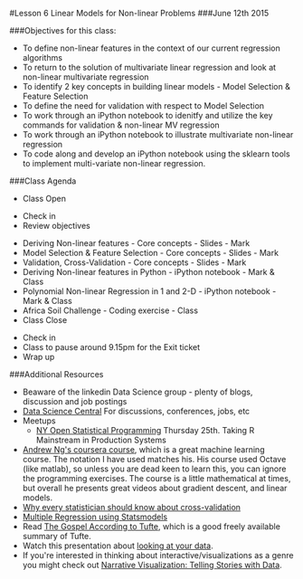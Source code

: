 #Lesson 6 Linear Models for Non-linear Problems
###June 12th 2015

###Objectives for this class:
 * To define non-linear features in the context of our current regression algorithms
 * To return to the solution of multivariate linear regression and look at non-linear multivariate regression
 * To identify 2 key concepts in building linear models - Model Selection & Feature Selection
 * To define the need for validation with respect to Model Selection
 * To work through an iPython notebook to idenitfy and utilize the key commands for validation & non-linear MV regression
 * To work through an iPython notebook to illustrate multivariate non-linear regression
 * To code along and develop an iPython notebook using the sklearn tools to implement multi-variate non-linear regression.
 
###Class Agenda
 - Class Open
  * Check in 
  * Review objectives
 - Deriving Non-linear features - Core concepts - Slides - Mark
 - Model Selection & Feature Selection - Core concepts - Slides - Mark
 - Validation, Cross-Validation - Core concepts - Slides - Mark
 - Deriving Non-linear features in Python - iPython notebook - Mark & Class
 - Polynomial Non-linear Regression in 1 and 2-D - iPython notebook - Mark & Class
 - Africa Soil Challenge - Coding exercise - Class
 - Class Close
  * Check in
  * Class to pause around 9.15pm for the Exit ticket
  * Wrap up

###Additional Resources
* Beaware of the linkedin Data Science group - plenty of blogs, discussion and job postings
* [Data Science Central](http://www.datasciencecentral.com/) For discussions, conferences, jobs, etc
* Meetups
  - [NY Open Statistical Programming](http://www.meetup.com/nyhackr/events/223130503/?a=wc1d.2_gnl&gj=wc1d.2_e&rv=wc1d.2_e&_af=event&_af_eid=223130503) Thursday 25th. Taking R Mainstream in Production Systems
* [Andrew Ng's coursera course](https://www.coursera.org/learn/machine-learning/home/info), which is a great machine learning course. The notation I have used matches his. His course used Octave (like matlab), so unless you are dead keen to learn this, you can ignore the programming exercises. The course is a little mathematical at times, but overall he presents great videos about gradient descent, and linear models.
* [Why every statistician should know about cross-validation](http://robjhyndman.com/hyndsight/crossvalidation/)
* [Multiple Regression using Statsmodels](http://www.datarobot.com/blog/multiple-regression-using-statsmodels/)
* Read [The Gospel According to Tufte](http://www-personal.umich.edu/~jpboyd/eng403_chap2_tuftegospel.pdf), which is a good freely available summary of Tufte.
* Watch this presentation about [looking at your data](http://www.youtube.com/watch?v=coNDCIMH8bk).
* If you're interested in thinking about interactive/visualizations as a genre you might check out [Narrative Visualization: Telling Stories with Data](http://vis.stanford.edu/files/2010-Narrative-InfoVis.pdf).
